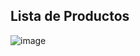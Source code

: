 ## Lista de Productos
![image](https://user-images.githubusercontent.com/114372854/232261209-ae7212bb-46de-44eb-9eec-ef9682bf0b22.png)